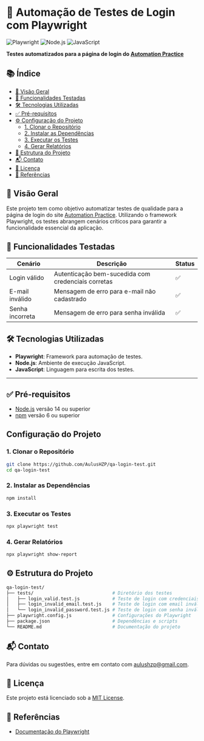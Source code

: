 # 🚀 Automação de Testes de Login com Playwright
![Playwright](https://img.shields.io/badge/Playwright-2E8B57?style=for-the-badge&logo=playwright&logoColor=white)
![Node.js](https://img.shields.io/badge/Node.js-339933?style=for-the-badge&logo=nodedotjs&logoColor=white)
![JavaScript](https://img.shields.io/badge/JavaScript-F7DF1E?style=for-the-badge&logo=javascript&logoColor=black)

**Testes automatizados para a página de login do [Automation Practice](http://automationpractice.pl/index.php?controller=authentication&back=my-account)**


## 📚 Índice

- [🌟 Visão Geral](#-visão-geral)
- [🧩 Funcionalidades Testadas](#-funcionalidades-testadas)
- [🛠 Tecnologias Utilizadas](#-tecnologias-utilizadas)
- [✅ Pré-requisitos](#-pré-requisitos)
- [⚙️ Configuração do Projeto](#️-configuração-do-projeto)
  - [1. Clonar o Repositório](#1-clonar-o-repositório)
  - [2. Instalar as Dependências](#2-instalar-as-dependências)
  - [3. Executar os Testes](#3-executar-os-testes)
  - [4. Gerar Relatórios](#4-gerar-relatórios)
- [📁 Estrutura do Projeto](#-estrutura-do-projeto)
- [📬 Contato](#-contato)
- [📄 Licença](#-licença)
- [🔗 Referências](#-referências)


## 🌟 Visão Geral
Este projeto tem como objetivo automatizar testes de qualidade para a página de login do site [Automation Practice](http://www.automationpractice.pl/index.php?controller=authentication&back=my-account). Utilizando o framework Playwright, os testes abrangem cenários críticos para garantir a funcionalidade essencial da aplicação.

## 🧩 Funcionalidades Testadas
| Cenário                   | Descrição                                                                 | Status |
|---------------------------|---------------------------------------------------------------------------|--------|
| Login válido              | Autenticação bem-sucedida com credenciais corretas                        | ✅     |
| E-mail inválido           | Mensagem de erro para e-mail não cadastrado                               | ✅     |
| Senha incorreta           | Mensagem de erro para senha inválida                                      | ✅     |

## 🛠 Tecnologias Utilizadas
- **Playwright**: Framework para automação de testes.
- **Node.js**: Ambiente de execução JavaScript.
- **JavaScript**: Linguagem para escrita dos testes.

---

## ✅ Pré-requisitos

- [Node.js](https://nodejs.org/) versão 14 ou superior
- [npm](https://www.npmjs.com/) versão 6 ou superior


## Configuração do Projeto

### 1. Clonar o Repositório
```bash
git clone https://github.com/AulusHZP/qa-login-test.git
cd qa-login-test
```
### 2. Instalar as Dependências
```bash
npm install  
```
### 3. Executar os Testes
```bash
npx playwright test  
```
### 4. Gerar Relatórios
```bash
npx playwright show-report
```

## ⚙️ Estrutura do Projeto

```bash
qa-login-test/
├── tests/                             # Diretório dos testes
│   ├── login_valid.test.js            # Teste de login com credenciais válidas
│   ├── login_invalid_email.test.js    # Teste de login com email inválido
│   └── login_invalid_password.test.js # Teste de login com senha inválida
├── playwright.config.js               # Configurações do Playwright
├── package.json                       # Dependências e scripts
└── README.md                          # Documentação do projeto
```

## 📬 Contato

Para dúvidas ou sugestões, entre em contato com [aulushzp@gmail.com](mailto:aulushzp@gmail.com).

## 📄 Licença

Este projeto está licenciado sob a [MIT License](LICENSE).

## 🔗 Referências

- [Documentação do Playwright](https://playwright.dev/docs/intro)
